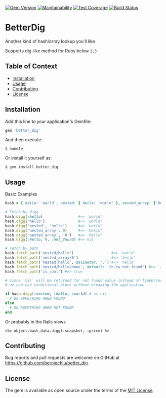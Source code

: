 [![Gem Version](https://badge.fury.io/rb/better_dig.svg)](https://badge.fury.io/rb/better_dig)
[![Maintainability](https://api.codeclimate.com/v1/badges/6bc69601493caa67e52e/maintainability)](https://codeclimate.com/github/berniechiu/better_dig/maintainability)
[![Test Coverage](https://api.codeclimate.com/v1/badges/6bc69601493caa67e52e/test_coverage)](https://codeclimate.com/github/berniechiu/better_dig/test_coverage)
[![Build Status](https://travis-ci.org/berniechiu/better_dig.svg?branch=master)](https://travis-ci.org/berniechiu/better_dig)

# BetterDig

Another kind of hash/array lookup you'll like

Supports dig-like method for Ruby below `2,3`

## Table of Context

* [Installation](#installation)
* [Usage](#usage)
* [Contributing](#contributing)
* [License](#license)

## Installation

Add this line to your application's Gemfile:

```ruby
gem 'better_dig'
```

And then execute:

    $ bundle

Or install it yourself as:

    $ gem install better_dig

## Usage

Basic Examples

```ruby
hash = { hello: 'world', nested: { hello: 'world' }, nested_array: ['hello', 'world'], is_cool: true }

# Fetch by digg
hash.digg(:hello)                #=> 'world'
hash.digg('hello')               #=> 'world'
hash.digg('nested', 'hello')     #=> 'world'
hash.digg('nested_array', 0)     #=> 'hello'
hash.digg('nested_array', '0')   #=> 'hello'
hash.digg(:hello, 0, :not_found) #=> nil

# Fetch by path
hash.fetch_path('nested/hello')                 #=> 'world'
hash.fetch_path('nested_array/0')               #=> 'hello'
hash.fetch_path('nested.hello', delimeter: '.') #=> 'hello'
hash.fetch_path('nested/hello/none', default: 'zh-tw.not_found') #=> 'zh-tw.not_found'
hash.fetch_path('is_cool') #=> true

# Since `nil` will be returned for not found value instead of TypeError if we are digging too far
# we can use conditional block without breaking the application

if hash.digg(:nested, :hello, :world) # => nil
  # DO SOMETHING WHEN FOUND
else
  # DO SOMETHING WHEN NOT FOUND
end
```

Or probably in the Rails views

```erb
<%= object.hash_data.digg(:snapshot, :price) %>

```


## Contributing

Bug reports and pull requests are welcome on GitHub at https://github.com/berniechiu/better_dig.

## License

The gem is available as open source under the terms of the [MIT License](https://opensource.org/licenses/MIT).

